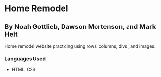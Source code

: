 # Home Remodel

## By Noah Gottlieb, Dawson Mortenson, and Mark Helt

Home remodel website practicing using rows, columns, divs , and images.

### Languages Used
* HTML, CSS
